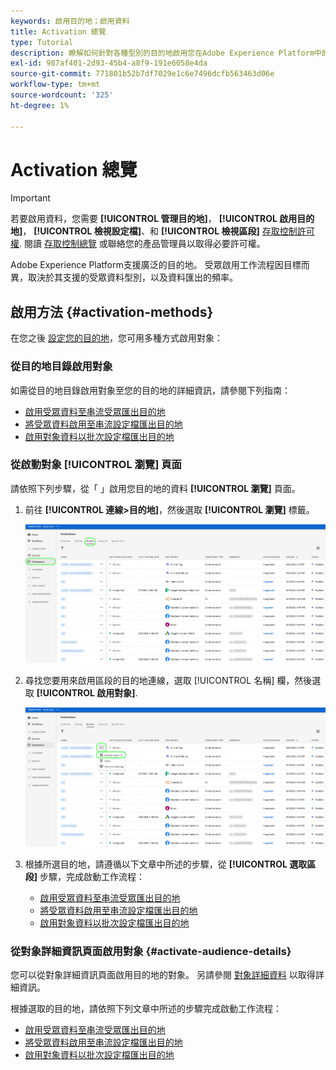 ```yaml
---
keywords: 啟用目的地；啟用資料
title: Activation 總覽
type: Tutorial
description: 瞭解如何針對各種型別的目的地啟用您在Adobe Experience Platform中的對象。
exl-id: 987af401-2d93-45b4-a8f9-191e6058e4da
source-git-commit: 771801b52b7df7029e1c6e7496dcfb563463d06e
workflow-type: tm+mt
source-wordcount: '325'
ht-degree: 1%

---
```


# Activation 總覽

>[!IMPORTANT]
> 
>若要啟用資料，您需要 **[!UICONTROL 管理目的地]**， **[!UICONTROL 啟用目的地]**， **[!UICONTROL 檢視設定檔]**、和 **[!UICONTROL 檢視區段]** [存取控制許可權](/help/access-control/home.md#permissions). 閱讀 [存取控制總覽](/help/access-control/ui/overview.md) 或聯絡您的產品管理員以取得必要許可權。

Adobe Experience Platform支援廣泛的目的地。 受眾啟用工作流程因目標而異，取決於其支援的受眾資料型別，以及資料匯出的頻率。

## 啟用方法 {#activation-methods}

在您之後 [設定您的目的地](connect-destination.md)，您可用多種方式啟用對象：

### 從目的地目錄啟用對象

如需從目的地目錄啟用對象至您的目的地的詳細資訊，請參閱下列指南：

* [啟用受眾資料至串流受眾匯出目的地](activate-segment-streaming-destinations.md)
* [將受眾資料啟用至串流設定檔匯出目的地](activate-streaming-profile-destinations.md)
* [啟用對象資料以批次設定檔匯出目的地](activate-batch-profile-destinations.md)

### 從啟動對象 [!UICONTROL 瀏覽] 頁面

請依照下列步驟，從「 」啟用您目的地的資料 **[!UICONTROL 瀏覽]** 頁面。

1. 前往 **[!UICONTROL 連線>目的地]**，然後選取 **[!UICONTROL 瀏覽]** 標籤。

   ![瀏覽標籤](../assets/ui/activation-overview/browse-tab.png)

1. 尋找您要用來啟用區段的目的地連線，選取 [!UICONTROL 名稱] 欄，然後選取 **[!UICONTROL 啟用對象]**.

   ![啟用受眾按鈕](../assets/ui/activation-overview/activate-segments.png)

1. 根據所選目的地，請遵循以下文章中所述的步驟，從 **[!UICONTROL 選取區段]** 步驟，完成啟動工作流程：

   * [啟用受眾資料至串流受眾匯出目的地](activate-segment-streaming-destinations.md)
   * [將受眾資料啟用至串流設定檔匯出目的地](activate-streaming-profile-destinations.md)
   * [啟用對象資料以批次設定檔匯出目的地](activate-batch-profile-destinations.md)

### 從對象詳細資訊頁面啟用對象 {#activate-audience-details}

您可以從對象詳細資訊頁面啟用目的地的對象。 另請參閱 [對象詳細資料](../../segmentation/ui/overview.md#audience-details) 以取得詳細資訊。

根據選取的目的地，請依照下列文章中所述的步驟完成啟動工作流程：

* [啟用受眾資料至串流受眾匯出目的地](activate-segment-streaming-destinations.md)
* [將受眾資料啟用至串流設定檔匯出目的地](activate-streaming-profile-destinations.md)
* [啟用對象資料以批次設定檔匯出目的地](activate-batch-profile-destinations.md)

